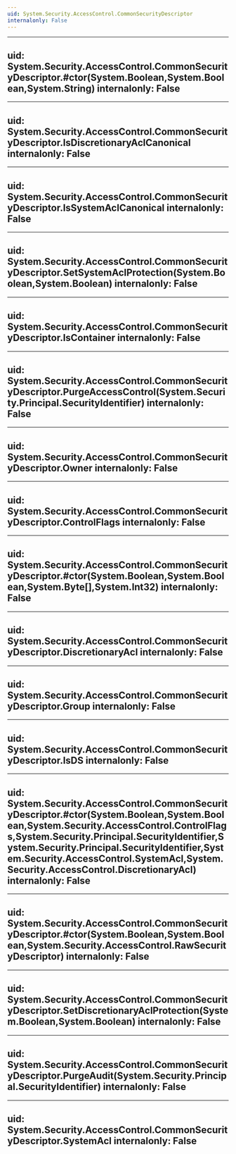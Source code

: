 ```yaml
---
uid: System.Security.AccessControl.CommonSecurityDescriptor
internalonly: False
---
```


---
uid: System.Security.AccessControl.CommonSecurityDescriptor.#ctor(System.Boolean,System.Boolean,System.String)
internalonly: False
---

---
uid: System.Security.AccessControl.CommonSecurityDescriptor.IsDiscretionaryAclCanonical
internalonly: False
---

---
uid: System.Security.AccessControl.CommonSecurityDescriptor.IsSystemAclCanonical
internalonly: False
---

---
uid: System.Security.AccessControl.CommonSecurityDescriptor.SetSystemAclProtection(System.Boolean,System.Boolean)
internalonly: False
---

---
uid: System.Security.AccessControl.CommonSecurityDescriptor.IsContainer
internalonly: False
---

---
uid: System.Security.AccessControl.CommonSecurityDescriptor.PurgeAccessControl(System.Security.Principal.SecurityIdentifier)
internalonly: False
---

---
uid: System.Security.AccessControl.CommonSecurityDescriptor.Owner
internalonly: False
---

---
uid: System.Security.AccessControl.CommonSecurityDescriptor.ControlFlags
internalonly: False
---

---
uid: System.Security.AccessControl.CommonSecurityDescriptor.#ctor(System.Boolean,System.Boolean,System.Byte[],System.Int32)
internalonly: False
---

---
uid: System.Security.AccessControl.CommonSecurityDescriptor.DiscretionaryAcl
internalonly: False
---

---
uid: System.Security.AccessControl.CommonSecurityDescriptor.Group
internalonly: False
---

---
uid: System.Security.AccessControl.CommonSecurityDescriptor.IsDS
internalonly: False
---

---
uid: System.Security.AccessControl.CommonSecurityDescriptor.#ctor(System.Boolean,System.Boolean,System.Security.AccessControl.ControlFlags,System.Security.Principal.SecurityIdentifier,System.Security.Principal.SecurityIdentifier,System.Security.AccessControl.SystemAcl,System.Security.AccessControl.DiscretionaryAcl)
internalonly: False
---

---
uid: System.Security.AccessControl.CommonSecurityDescriptor.#ctor(System.Boolean,System.Boolean,System.Security.AccessControl.RawSecurityDescriptor)
internalonly: False
---

---
uid: System.Security.AccessControl.CommonSecurityDescriptor.SetDiscretionaryAclProtection(System.Boolean,System.Boolean)
internalonly: False
---

---
uid: System.Security.AccessControl.CommonSecurityDescriptor.PurgeAudit(System.Security.Principal.SecurityIdentifier)
internalonly: False
---

---
uid: System.Security.AccessControl.CommonSecurityDescriptor.SystemAcl
internalonly: False
---
